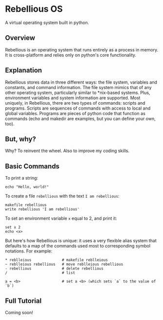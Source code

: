 # Rebellious OS
A virtual operating system built in python.

## Overview
Rebellious is an operating system that runs entirely as a process in memory.
It is cross-platform and relies only on python's core functionality.

## Explanation
Rebellious stores data in three different ways: the file system, variables and constants, and command information.
The file system mimics that of any other operating system, particularly similar to \*nix-based systems.
Plus, environment variables and system information are supported.
Most uniquely, in Rebellious, there are two types of commands: scripts and programs.
Scripts are sequences of commands with access to local and global variables.
Programs are pieces of python code that function as commands (echo and makedir are examples, but you can define your own, too).

## But, why?
Why? To reinvent the wheel. Also to improve my coding skills.

## Basic Commands
To print a string:

`echo "Hello, world!"`

To create a file `rebellious` with the text `I am rebellious`:

```
makefile rebellious
write rebellious 'I am rebellious'
```

To set an environment variable `x` equal to 2, and print it:

```
set x 2
echo <x>
```

But here's how Rebellious is unique:
it uses a very flexible alias system that defaults to a map of the commands used most to corresponding symbol notations.
For example:

```
* reblleious              # makefile reblleious
~ reblleious rebellious   # move reblleious rebellious
- rebellious              # delete rebellious
/                         # list

a = <b>                   # set a <b> (which sets `a` to the value of `b`)
```

## Full Tutorial
Coming soon!
